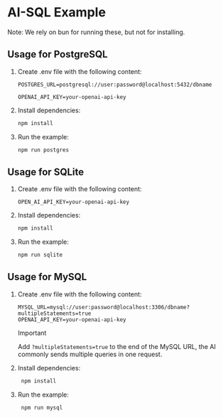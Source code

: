 # AI-SQL Example

Note: We rely on bun for running these, but not for installing.

## Usage for PostgreSQL

1. Create .env file with the following content:

   ```env
   POSTGRES_URL=postgresql://user:password@localhost:5432/dbname

   OPENAI_API_KEY=your-openai-api-key
   ```

2. Install dependencies:

   ```sh
   npm install
   ```

3. Run the example:

   ```sh
   npm run postgres
   ```

## Usage for SQLite

1. Create .env file with the following content:

   ```env
   OPEN_AI_API_KEY=your-openai-api-key
   ```

2. Install dependencies:

   ```sh
   npm install
   ```

3. Run the example:

   ```sh
   npm run sqlite
   ```

## Usage for MySQL

1. Create .env file with the following content:

   ```env
   MYSQL_URL=mysql://user:password@localhost:3306/dbname?multipleStatements=true
   OPENAI_API_KEY=your-openai-api-key
   ```

   > [!IMPORTANT]
   > Add `?multipleStatements=true` to the end of the MySQL URL, the AI commonly sends multiple queries in one request.

2. Install dependencies:

   ```sh
    npm install
   ```

3. Run the example:

   ```sh
    npm run mysql
   ```
